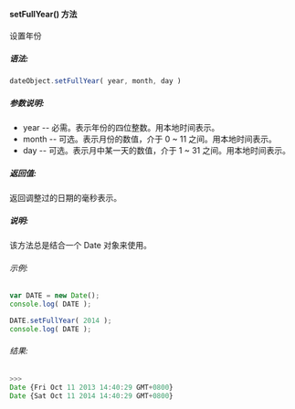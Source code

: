 #### setFullYear() 方法

  设置年份

##### 语法:

  ```javascript
  dateObject.setFullYear( year, month, day )
  ```

##### 参数说明:

  - year -- 必需。表示年份的四位整数。用本地时间表示。
  - month -- 可选。表示月份的数值，介于 0 ~ 11 之间。用本地时间表示。
  - day -- 可选。表示月中某一天的数值，介于 1 ~ 31 之间。用本地时间表示。

##### 返回值:

  返回调整过的日期的毫秒表示。

##### 说明:

  该方法总是结合一个 Date 对象来使用。

###### 示例:

  ```javascript
  var DATE = new Date();
  console.log( DATE );
  
  DATE.setFullYear( 2014 );
  console.log( DATE );
  ```

###### 结果:

  ```javascript
  >>>
  Date {Fri Oct 11 2013 14:40:29 GMT+0800}
  Date {Sat Oct 11 2014 14:40:29 GMT+0800}
  ```
